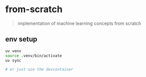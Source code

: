 # from-scratch

> implementation of machine learning concepts from scratch

## env setup

```bash
uv venv
source .venv/bin/activate
uv sync

# or just use the devcontainer
```
